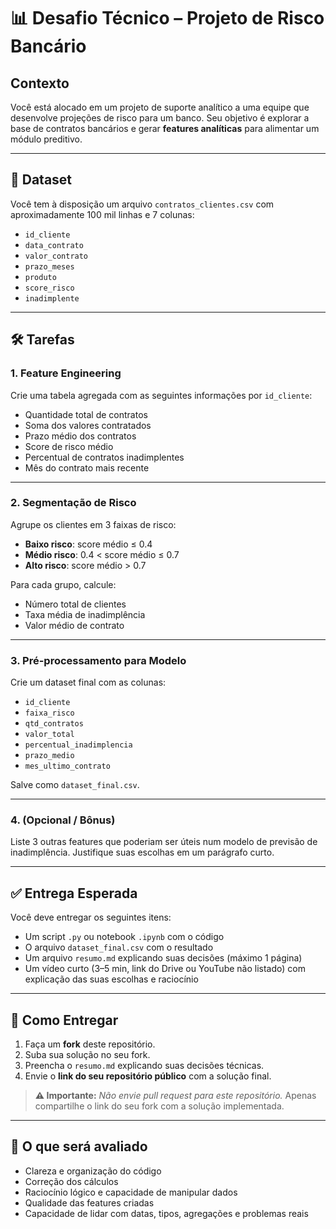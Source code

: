 # 📊 Desafio Técnico – Projeto de Risco Bancário

## Contexto

Você está alocado em um projeto de suporte analítico a uma equipe que desenvolve projeções de risco para um banco. Seu objetivo é explorar a base de contratos bancários e gerar **features analíticas** para alimentar um módulo preditivo.

---

## 📁 Dataset

Você tem à disposição um arquivo `contratos_clientes.csv` com aproximadamente 100 mil linhas e 7 colunas:

- `id_cliente`
- `data_contrato`
- `valor_contrato`
- `prazo_meses`
- `produto`
- `score_risco`
- `inadimplente`

---

## 🛠️ Tarefas

### 1. **Feature Engineering**

Crie uma tabela agregada com as seguintes informações por `id_cliente`:

- Quantidade total de contratos
- Soma dos valores contratados
- Prazo médio dos contratos
- Score de risco médio
- Percentual de contratos inadimplentes
- Mês do contrato mais recente

---

### 2. **Segmentação de Risco**

Agrupe os clientes em 3 faixas de risco:

- **Baixo risco**: score médio ≤ 0.4  
- **Médio risco**: 0.4 < score médio ≤ 0.7  
- **Alto risco**: score médio > 0.7

Para cada grupo, calcule:

- Número total de clientes
- Taxa média de inadimplência
- Valor médio de contrato

---

### 3. **Pré-processamento para Modelo**

Crie um dataset final com as colunas:

- `id_cliente`
- `faixa_risco`
- `qtd_contratos`
- `valor_total`
- `percentual_inadimplencia`
- `prazo_medio`
- `mes_ultimo_contrato`

Salve como `dataset_final.csv`.

---

### 4. **(Opcional / Bônus)**

Liste 3 outras features que poderiam ser úteis num modelo de previsão de inadimplência. Justifique suas escolhas em um parágrafo curto.

---

## ✅ Entrega Esperada

Você deve entregar os seguintes itens:

- Um script `.py` ou notebook `.ipynb` com o código
- O arquivo `dataset_final.csv` com o resultado
- Um arquivo `resumo.md` explicando suas decisões (máximo 1 página)
- Um vídeo curto (3–5 min, link do Drive ou YouTube não listado) com explicação das suas escolhas e raciocínio

---

## 🚀 Como Entregar

1. Faça um **fork** deste repositório.
2. Suba sua solução no seu fork.
3. Preencha o `resumo.md` explicando suas decisões técnicas.
4. Envie o **link do seu repositório público** com a solução final.

> **⚠️ Importante:** *Não envie pull request para este repositório.* Apenas compartilhe o link do seu fork com a solução implementada.

---

## 🧐 O que será avaliado

- Clareza e organização do código
- Correção dos cálculos
- Raciocínio lógico e capacidade de manipular dados
- Qualidade das features criadas
- Capacidade de lidar com datas, tipos, agregações e problemas reais
